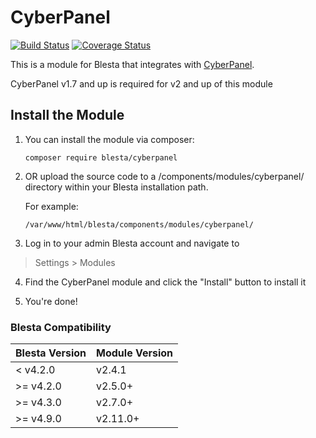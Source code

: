 # CyberPanel

[![Build Status](https://travis-ci.org/blesta/module-cyberpanel.svg?branch=master)](https://travis-ci.org/blesta/module-cyberpanel) [![Coverage Status](https://coveralls.io/repos/github/blesta/module-cyberpanel/badge.svg?branch=master)](https://coveralls.io/github/blesta/module-cyberpanel?branch=master)

This is a module for Blesta that integrates with [CyberPanel](https://cyberpanel.net).

CyberPanel v1.7 and up is required for v2 and up of this module

## Install the Module

1. You can install the module via composer:

    ```
    composer require blesta/cyberpanel
    ```

2. OR upload the source code to a /components/modules/cyberpanel/ directory within
your Blesta installation path.

    For example:

    ```
    /var/www/html/blesta/components/modules/cyberpanel/
    ```

3. Log in to your admin Blesta account and navigate to
> Settings > Modules

4. Find the CyberPanel module and click the "Install" button to install it

5. You're done!

### Blesta Compatibility

|Blesta Version|Module Version|
|--------------|--------------|
|< v4.2.0|v2.4.1|
|>= v4.2.0|v2.5.0+|
|>= v4.3.0|v2.7.0+|
|>= v4.9.0|v2.11.0+|
